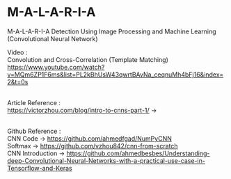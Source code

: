 # M-A-L-A-R-I-A
M-A-L-A-R-I-A Detection Using Image Processing and Machine Learning (Convolutional Neural Network)

Video :
<br />
Convolution and Cross-Correlation (Template Matching)
<br />
https://www.youtube.com/watch?v=MQm6ZP1F6ms&list=PL2kBhUsW43qwrtBAvNa_ceqnuMh4bFj16&index=2&t=0s
<br />
<br />

Article Reference :
<br />
https://victorzhou.com/blog/intro-to-cnns-part-1/ -> 
<br />
<br />


Github Reference :
<br />
CNN Code -> https://github.com/ahmedfgad/NumPyCNN
<br />
Softmax -> https://github.com/vzhou842/cnn-from-scratch
<br />
CNN Introduction -> https://github.com/ahmedbesbes/Understanding-deep-Convolutional-Neural-Networks-with-a-practical-use-case-in-Tensorflow-and-Keras 





